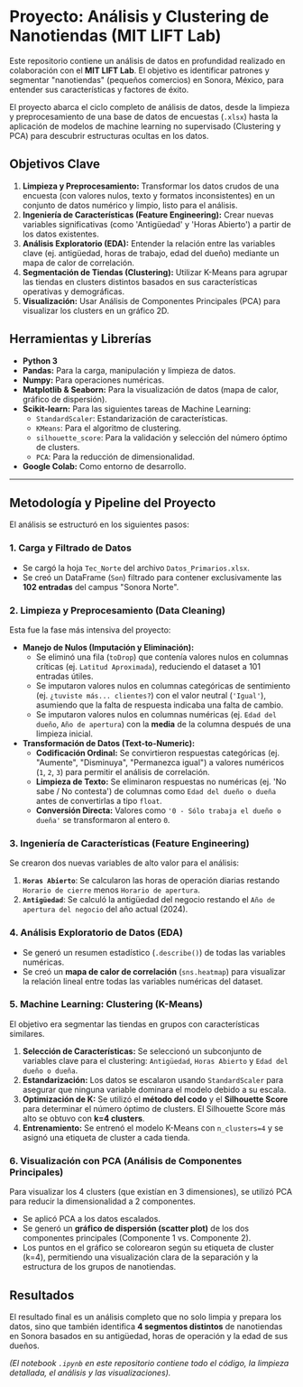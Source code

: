 # Proyecto: Análisis y Clustering de Nanotiendas (MIT LIFT Lab)

Este repositorio contiene un análisis de datos en profundidad realizado en colaboración con el **MIT LIFT Lab**. 
El objetivo es identificar patrones y segmentar "nanotiendas" (pequeños comercios) en Sonora, México, para entender sus características y factores de éxito.

El proyecto abarca el ciclo completo de análisis de datos, desde la limpieza y preprocesamiento de una base de datos de encuestas (`.xlsx`) hasta la aplicación de modelos de machine learning no supervisado (Clustering y PCA) para descubrir estructuras ocultas en los datos.

##  Objetivos Clave

1.  **Limpieza y Preprocesamiento:** Transformar los datos crudos de una encuesta (con valores nulos, texto y formatos inconsistentes) en un conjunto de datos numérico y limpio, listo para el análisis.
2.  **Ingeniería de Características (Feature Engineering):** Crear nuevas variables significativas (como 'Antigüedad' y 'Horas Abierto') a partir de los datos existentes.
3.  **Análisis Exploratorio (EDA):** Entender la relación entre las variables clave (ej. antigüedad, horas de trabajo, edad del dueño) mediante un mapa de calor de correlación.
4.  **Segmentación de Tiendas (Clustering):** Utilizar K-Means para agrupar las tiendas en clusters distintos basados en sus características operativas y demográficas.
5.  **Visualización:** Usar Análisis de Componentes Principales (PCA) para visualizar los clusters en un gráfico 2D.

##  Herramientas y Librerías

* **Python 3**
* **Pandas:** Para la carga, manipulación y limpieza de datos.
* **Numpy:** Para operaciones numéricas.
* **Matplotlib & Seaborn:** Para la visualización de datos (mapa de calor, gráfico de dispersión).
* **Scikit-learn:** Para las siguientes tareas de Machine Learning:
    * `StandardScaler`: Estandarización de características.
    * `KMeans`: Para el algoritmo de clustering.
    * `silhouette_score`: Para la validación y selección del número óptimo de clusters.
    * `PCA`: Para la reducción de dimensionalidad.
* **Google Colab:** Como entorno de desarrollo.

---

##  Metodología y Pipeline del Proyecto

El análisis se estructuró en los siguientes pasos:

### 1. Carga y Filtrado de Datos
* Se cargó la hoja `Tec_Norte` del archivo `Datos_Primarios.xlsx`.
* Se creó un DataFrame (`Son`) filtrado para contener exclusivamente las **102 entradas** del campus "Sonora Norte".

### 2. Limpieza y Preprocesamiento (Data Cleaning)
Esta fue la fase más intensiva del proyecto:
* **Manejo de Nulos (Imputación y Eliminación):**
    * Se eliminó una fila (`toDrop`) que contenía valores nulos en columnas críticas (ej. `Latitud Aproximada`), reduciendo el dataset a 101 entradas útiles.
    * Se imputaron valores nulos en columnas categóricas de sentimiento (ej. `¿tuviste más... clientes?`) con el valor neutral (`'Igual'`), asumiendo que la falta de respuesta indicaba una falta de cambio.
    * Se imputaron valores nulos en columnas numéricas (ej. `Edad del dueño`, `Año de apertura`) con la **media** de la columna después de una limpieza inicial.
* **Transformación de Datos (Text-to-Numeric):**
    * **Codificación Ordinal:** Se convirtieron respuestas categóricas (ej. "Aumente", "Disminuya", "Permanezca igual") a valores numéricos (`1`, `2`, `3`) para permitir el análisis de correlación.
    * **Limpieza de Texto:** Se eliminaron respuestas no numéricas (ej. 'No sabe / No contesta') de columnas como `Edad del dueño o dueña` antes de convertirlas a tipo `float`.
    * **Conversión Directa:** Valores como `'0 - Sólo trabaja el dueño o dueña'` se transformaron al entero `0`.

### 3. Ingeniería de Características (Feature Engineering)
Se crearon dos nuevas variables de alto valor para el análisis:
1.  **`Horas Abierto`**: Se calcularon las horas de operación diarias restando `Horario de cierre` menos `Horario de apertura`.
2.  **`Antigüedad`**: Se calculó la antigüedad del negocio restando el `Año de apertura del negocio` del año actual (2024).

### 4. Análisis Exploratorio de Datos (EDA)
* Se generó un resumen estadístico (`.describe()`) de todas las variables numéricas.
* Se creó un **mapa de calor de correlación** (`sns.heatmap`) para visualizar la relación lineal entre todas las variables numéricas del dataset.

### 5. Machine Learning: Clustering (K-Means)
El objetivo era segmentar las tiendas en grupos con características similares.
1.  **Selección de Características:** Se seleccionó un subconjunto de variables clave para el clustering: `Antigüedad`, `Horas Abierto` y `Edad del dueño o dueña`.
2.  **Estandarización:** Los datos se escalaron usando `StandardScaler` para asegurar que ninguna variable dominara el modelo debido a su escala.
3.  **Optimización de K:** Se utilizó el **método del codo** y el **Silhouette Score** para determinar el número óptimo de clusters. El Silhouette Score más alto se obtuvo con **k=4 clusters**.
4.  **Entrenamiento:** Se entrenó el modelo K-Means con `n_clusters=4` y se asignó una etiqueta de cluster a cada tienda.

### 6. Visualización con PCA (Análisis de Componentes Principales)
Para visualizar los 4 clusters (que existían en 3 dimensiones), se utilizó PCA para reducir la dimensionalidad a 2 componentes.
* Se aplicó PCA a los datos escalados.
* Se generó un **gráfico de dispersión (scatter plot)** de los dos componentes principales (Componente 1 vs. Componente 2).
* Los puntos en el gráfico se colorearon según su etiqueta de cluster (k=4), permitiendo una visualización clara de la separación y la estructura de los grupos de nanotiendas.

##  Resultados

El resultado final es un análisis completo que no solo limpia y prepara los datos, sino que también identifica **4 segmentos distintos** de nanotiendas en Sonora basados en su antigüedad, horas de operación y la edad de sus dueños.

*(El notebook `.ipynb` en este repositorio contiene todo el código, la limpieza detallada, el análisis y las visualizaciones).*
